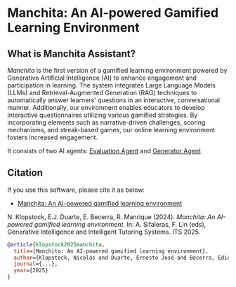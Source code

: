 # Manchita: An AI-powered Gamified Learning Environment

<!-- 
<p align="center">
  <img src="https://github.com/user-attachments/assets/00501bc2-759e-4557-a102-ee92ce915cdb" alt="manchita logo" width="400"/>
</p>
-->

## What is Manchita Assistant?
*Manchita* is the first version of a gamified learning environment powered by Generative Artificial Intelligence (AI) to enhance engagement and participation in learning. The system integrates Large Language Models (LLMs) and Retrieval-Augmented Generation (RAG) techniques to automatically answer learners' questions in an interactive, conversational manner. Additionally, our environment enables educators to develop interactive questionnaires utilizing various gamified strategies. By incorporating elements such as narrative-driven challenges, scoring mechanisms, and streak-based games, our online learning environment fosters increased engagement.

It consists of two AI agents: [Evaluation Agent](./app/agent/README.md) and [Generator Agent](./app/generator/README.md)

## Citation

If you use this software, please cite it as below:

* [Manchita: An AI-powered gamified learning environment](!TODO)

N. Klopstock, E.J. Duarte, E. Becerra, R. Manrique (2024). *Manchita: An AI-powered gamified learning environment.* In: A. Sifaleras, F. Lin (eds), Generative Intelligence and Intelligent Tutoring Systems. ITS 2025.

```bibtex
@article{klopstock2025manchita,
  title={Manchita: An AI-powered gamified learning environment},
  author={Klopstock, Nicolás and Duarte, Ernesto José and Becerra, Edier and Manrique, Rubén},
  journal={...},
  year={2025}
}
